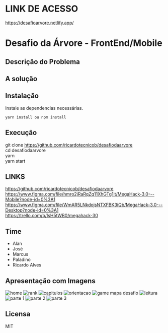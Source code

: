 <p align="center">
<a href="#" alt="Desafio da Árvore">
  </a></p>

# LINK DE ACESSO

https://desafioarvore.netlify.app/

# Desafio da Árvore - FrontEnd/Mobile


## Descrição do Problema



## A solução



## Instalação

Instale as dependencias necessárias.
```console
yarn install ou npm install
```

## Execução

git clone https://github.com/ricardotecnicob/desafiodaarvore <br />
cd desafiodaarvore <br />
yarn <br />
yarn start <br />

## LINKS
https://github.com/ricardotecnicob/desafiodaarvore <br />
https://www.figma.com/file/hmro2jRaRqZq11XhGTg1lt/MegaHack-3.0---Mobile?node-id=0%3A1 <br />
https://www.figma.com/file/WmAR5LNkdojsNTXFBK3iQb/MegaHack-3.0---Desktop?node-id=0%3A1  <br />
https://trello.com/b/IsH5tWB0/megahack-30 <br />


## Time

- Alan
- José
- Marcus
- Paladino
- Ricardo Alves

## Apresentação com Imagens

![home](https://user-images.githubusercontent.com/27907602/86539147-cf61f580-bed0-11ea-845b-e2ad251920d0.jpg)
![rank](https://user-images.githubusercontent.com/27907602/86539159-db4db780-bed0-11ea-872e-713050bb1405.jpg)
![capitulos](https://user-images.githubusercontent.com/27907602/86539166-e6084c80-bed0-11ea-91ca-6511ccae28eb.jpg)
![orientacao](https://user-images.githubusercontent.com/27907602/86539179-ec96c400-bed0-11ea-9c61-c7f5bc3949f1.png)
![game mapa desafio](https://user-images.githubusercontent.com/27907602/86539180-ef91b480-bed0-11ea-87bd-12ce3a1ac7f1.png)
![leitura](https://user-images.githubusercontent.com/27907602/86539182-f1f40e80-bed0-11ea-9561-bf492e147177.png)
![parte 1](https://user-images.githubusercontent.com/27907602/86543516-c8011300-bef5-11ea-9012-4724409ea22c.jpg)
![parte 2](https://user-images.githubusercontent.com/27907602/86543517-c9cad680-bef5-11ea-9ee0-2ee2a2aad23e.jpg)
![parte 3](https://user-images.githubusercontent.com/27907602/86543584-60979300-bef6-11ea-9066-daf86b3686fe.jpg)

## Licensa

MIT
